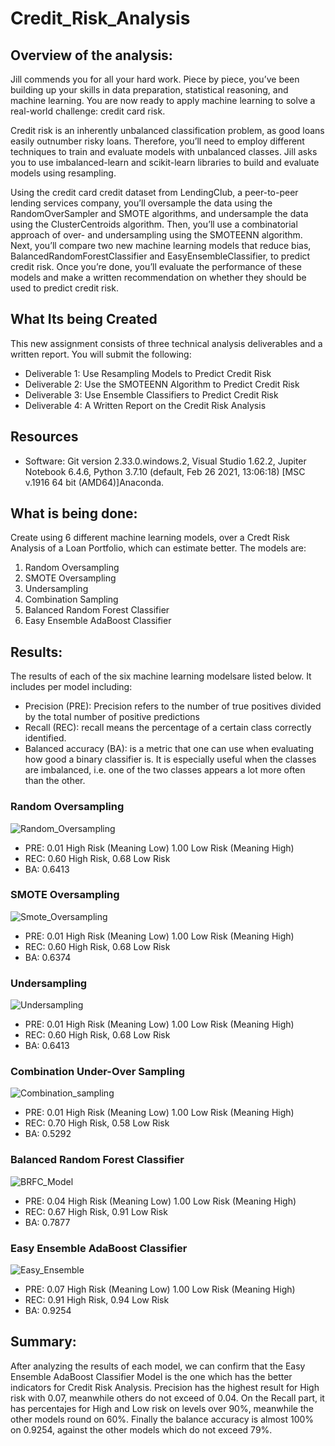 # Credit_Risk_Analysis

## Overview of the analysis:
Jill commends you for all your hard work. Piece by piece, you’ve been building up your skills in data preparation, statistical reasoning, and machine learning. You are now ready to apply machine learning to solve a real-world challenge: credit card risk.

Credit risk is an inherently unbalanced classification problem, as good loans easily outnumber risky loans. Therefore, you’ll need to employ different techniques to train and evaluate models with unbalanced classes. Jill asks you to use imbalanced-learn and scikit-learn libraries to build and evaluate models using resampling.

Using the credit card credit dataset from LendingClub, a peer-to-peer lending services company, you’ll oversample the data using the RandomOverSampler and SMOTE algorithms, and undersample the data using the ClusterCentroids algorithm. Then, you’ll use a combinatorial approach of over- and undersampling using the SMOTEENN algorithm. Next, you’ll compare two new machine learning models that reduce bias, BalancedRandomForestClassifier and EasyEnsembleClassifier, to predict credit risk. Once you’re done, you’ll evaluate the performance of these models and make a written recommendation on whether they should be used to predict credit risk.

## What Its being Created
This new assignment consists of three technical analysis deliverables and a written report. You will submit the following:

- Deliverable 1: Use Resampling Models to Predict Credit Risk
- Deliverable 2: Use the SMOTEENN Algorithm to Predict Credit Risk
- Deliverable 3: Use Ensemble Classifiers to Predict Credit Risk
- Deliverable 4: A Written Report on the Credit Risk Analysis

## Resources
- Software: Git version 2.33.0.windows.2, Visual Studio 1.62.2, Jupiter Notebook 6.4.6, Python 3.7.10 (default, Feb 26 2021, 13:06:18) [MSC v.1916 64 bit (AMD64)]Anaconda.

## What is being done:
Create using 6 different machine learning models, over a Credt Risk Analysis of a Loan Portfolio, which can estimate better. The models are:
1. Random Oversampling
2. SMOTE Oversampling
3. Undersampling
4. Combination Sampling
5. Balanced Random Forest Classifier
6. Easy Ensemble AdaBoost Classifier

## Results:
The results of each of the six machine learning modelsare listed below. It includes per model including:
- Precision (PRE): Precision refers to the number of true positives divided by the total number of positive predictions
- Recall (REC): recall means the percentage of a certain class correctly identified.
- Balanced accuracy (BA): is a metric that one can use when evaluating how good a binary classifier is. It is especially useful when the classes are imbalanced, i.e. one of the two classes appears a lot more often than the other. 

### Random Oversampling
![Random_Oversampling](https://github.com/Jcreye75/Credit_Risk_Analysis/blob/f826b1caca1aee2beb9ad43b41394eabd3c533b0/Resources/Random_Oversampling.png)

- PRE: 0.01 High Risk (Meaning Low) 1.00 Low Risk (Meaning High)
- REC: 0.60 High Risk,  0.68 Low Risk
- BA: 0.6413

### SMOTE Oversampling
![Smote_Oversampling](https://github.com/Jcreye75/Credit_Risk_Analysis/blob/f826b1caca1aee2beb9ad43b41394eabd3c533b0/Resources/Smote_Oversampling.png)

- PRE: 0.01 High Risk (Meaning Low) 1.00 Low Risk (Meaning High)
- REC: 0.60 High Risk,  0.68 Low Risk
- BA: 0.6374

### Undersampling
![Undersampling](https://github.com/Jcreye75/Credit_Risk_Analysis/blob/f826b1caca1aee2beb9ad43b41394eabd3c533b0/Resources/Undersampling.png)

- PRE: 0.01 High Risk (Meaning Low) 1.00 Low Risk (Meaning High)
- REC: 0.60 High Risk,  0.68 Low Risk
- BA: 0.6413

### Combination Under-Over Sampling
![Combination_sampling](https://github.com/Jcreye75/Credit_Risk_Analysis/blob/f826b1caca1aee2beb9ad43b41394eabd3c533b0/Resources/Combination_sampling.png)

- PRE: 0.01 High Risk (Meaning Low) 1.00 Low Risk (Meaning High)
- REC: 0.70 High Risk,  0.58 Low Risk
- BA: 0.5292

### Balanced Random Forest Classifier
![BRFC_Model](https://github.com/Jcreye75/Credit_Risk_Analysis/blob/f826b1caca1aee2beb9ad43b41394eabd3c533b0/Resources/BRFC_Model.png)

- PRE: 0.04 High Risk (Meaning Low) 1.00 Low Risk (Meaning High)
- REC: 0.67 High Risk,  0.91 Low Risk
- BA: 0.7877

### Easy Ensemble AdaBoost Classifier
![Easy_Ensemble](https://github.com/Jcreye75/Credit_Risk_Analysis/blob/f826b1caca1aee2beb9ad43b41394eabd3c533b0/Resources/Easy_Ensemble.png)

- PRE: 0.07 High Risk (Meaning Low) 1.00 Low Risk (Meaning High)
- REC: 0.91 High Risk,  0.94 Low Risk
- BA: 0.9254

## Summary:
After analyzing the results of each model, we can confirm that the Easy Ensemble AdaBoost Classifier Model is the one which has the better indicators for Credit Risk Analysis. Precision has the highest result for High risk with 0.07, meanwhile others do not exceed of 0.04. On the Recall part, it has percentajes for High and Low risk on levels over 90%, meanwhile the other models round on 60%. Finally the balance accuracy is almost 100% on 0.9254, against the other models which do not exceed 79%.

